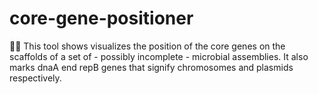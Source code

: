 # core-gene-positioner
🚩👀 This tool shows visualizes the position of the core genes on the scaffolds of a set of - possibly incomplete - microbial assemblies. It also marks dnaA end repB genes that signify chromosomes and plasmids respectively.
